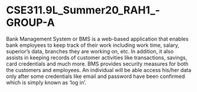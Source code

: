 # CSE311.9L_Summer20_RAH1_-GROUP-A
Bank Management System or BMS is a web-based application that enables bank employees to keep track of their work including work time, salary, superior’s data, branches they are working on, etc. In addition, it also assists in keeping records of customer activities like transactions, savings, card credentials and much more. BMS provides security measures for both the customers and employees. An individual will be able access his/her data only after some credentials like email and password have been confirmed which is simply known as ‘log in’. 

